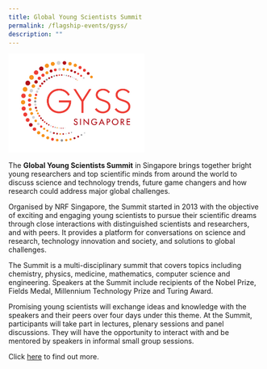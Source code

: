 ```yaml
---
title: Global Young Scientists Summit
permalink: /flagship-events/gyss/
description: ""
---
```

<img src="/images/Events/gyss-logo-full-col.jpg" alt="GYSS" style="width:270px"><br>

The **Global Young Scientists Summit** in Singapore brings together bright young researchers and top scientific minds from around the world to discuss science and technology trends, future game changers and how research could address major global challenges. 

Organised by NRF Singapore, the Summit started in 2013 with the objective of exciting and engaging young scientists to pursue their scientific dreams through close interactions with distinguished scientists and researchers, and with peers. It provides a platform for conversations on science and research, technology innovation and society, and solutions to global challenges.

The Summit is a multi-disciplinary summit that covers topics including chemistry, physics, medicine, mathematics, computer science and engineering.  Speakers at the Summit include recipients of the Nobel Prize, Fields Medal, Millennium Technology Prize and Turing Award. 

Promising young scientists will exchange ideas and knowledge with the speakers and their peers over four days under this theme. At the Summit, participants will take part in lectures, plenary sessions and panel discussions. They will have the opportunity to interact with and be mentored by speakers in informal small group sessions.

Click [here](https://gyss.nrf.gov.sg/) to find out more.